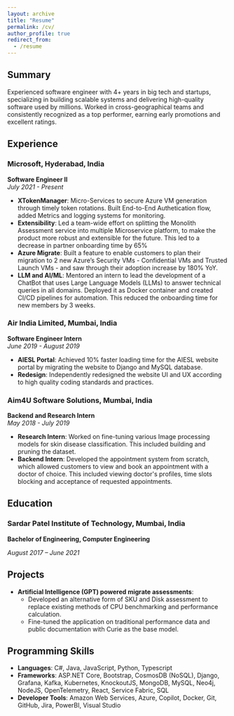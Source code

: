 ```yaml
---
layout: archive
title: "Resume"
permalink: /cv/
author_profile: true
redirect_from:
  - /resume
---
```


## Summary

Experienced software engineer with 4+ years in big tech and startups, specializing in building scalable systems and delivering high-quality software used by millions. Worked in cross-geographical teams and consistently recognized as a top performer, earning early promotions and excellent ratings.

## Experience

### Microsoft, Hyderabad, India
**Software Engineer II**  
*July 2021 - Present*

- **XTokenManager**: Micro-Services to secure Azure VM generation through timely token rotations. Built End-to-End Authetication flow, added Metrics and logging systems for monitoring.
- **Extensibility**: Led a team-wide effort on splitting the Monolith Assessment service into multiple Microservice platform, to make the product more robust and extensible for the future. This led to a decrease in partner onboarding time by 65%
- **Azure Migrate**: Built a feature to enable customers to plan their migration to 2 new Azure’s Security VMs - Confidential VMs and Trusted Launch VMs - and saw through their adoption increase by 180% YoY.
- **LLM and AI/ML**: Mentored an intern to lead the development of a ChatBot that uses Large Language Models (LLMs) to answer technical queries in all domains. Deployed it as Docker container and created CI/CD pipelines for automation. This reduced the onboarding time for new members by 3 weeks.

### Air India Limited, Mumbai, India
**Software Engineer Intern**  
*June 2019 - August 2019*

- **AIESL Portal**: Achieved 10% faster loading time for the AIESL website portal by migrating the website to Django and MySQL database.
- **Redesign**: Independently redesigned the website UI and UX according to high quality coding standards and practices.

### Aim4U Software Solutions, Mumbai, India
**Backend and Research Intern**  
*May 2018 - July 2019*

- **Research Intern**: Worked on fine-tuning various Image processing models for skin disease classification. This included building and pruning the dataset.
- **Backend Intern**: Developed the appointment system from scratch, which allowed customers to view and book an appointment with a doctor of choice. This included viewing doctor's profiles, time slots blocking and acceptance of requested appointments. 

## Education

### Sardar Patel Institute of Technology, Mumbai, India
**Bachelor of Engineering, Computer Engineering** 

*August 2017 – June 2021*

## Projects

- **Artificial Intelligence (GPT) powered migrate assessments**:
  - Developed an alternative form of SKU and Disk assessment to replace existing methods of CPU benchmarking and performance calculation.
  - Fine-tuned the application on traditional performance data and public documentation with Curie as the base model.

## Programming Skills

- **Languages**: C#, Java, JavaScript, Python, Typescript
- **Frameworks**: ASP.NET Core, Bootstrap, CosmosDB (NoSQL), Django, Grafana, Kafka, Kubernetes, KnockoutJS, MongoDB, MySQL, Neo4j, NodeJS, OpenTelemetry, React, Service Fabric, SQL
- **Developer Tools**: Amazon Web Services, Azure, Copilot, Docker, Git, GitHub, Jira, PowerBI, Visual Studio
